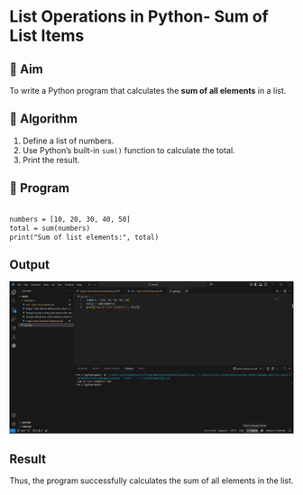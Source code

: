 # List Operations in Python- Sum of List Items

## 🎯 Aim
To write a Python program that calculates the **sum of all elements** in a list.

## 🧠 Algorithm
1. Define a list of numbers.
2. Use Python’s built-in `sum()` function to calculate the total.
3. Print the result.

## 🧾 Program

```

numbers = [10, 20, 30, 40, 50]
total = sum(numbers)
print("Sum of list elements:", total)

```

## Output
![alt text](<Screenshot 2025-10-22 154820.png>)


## Result
Thus, the program successfully calculates the sum of all elements in the list.